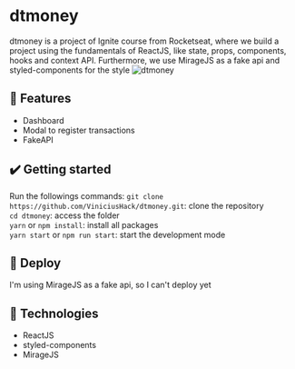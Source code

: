 # dtmoney

dtmoney is a project of Ignite course from Rocketseat, where we build a project using the fundamentals of ReactJS, like state, props, components, hooks and context API. Furthermore, we use MirageJS as a fake api and styled-components for the style
![dtmoney](https://user-images.githubusercontent.com/60555584/155868162-ed68f851-e347-461e-999b-d6bc38133807.gif)

## 🔨 Features
- Dashboard
- Modal to register transactions
- FakeAPI

## ✔️ Getting started
Run the followings commands: 
`git clone https://github.com/ViniciusHack/dtmoney.git`: clone the repository <br>
`cd dtmoney`: access the folder <br>
`yarn` or `npm install`: install all packages <br>
`yarn start` or `npm run start`: start the development mode

## 🚀 Deploy
I'm using MirageJS as a fake api, so I can't deploy yet

## 🔧 Technologies
- ReactJS
- styled-components
- MirageJS
